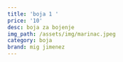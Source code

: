 ```yaml
---
title: 'boja 1 '
price: '10'
desc: boja za bojenje
img_path: /assets/img/marinac.jpeg
category: boja
brand: mig jimenez
---
```


